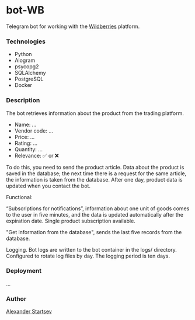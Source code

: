 # bot-WB
Telegram bot for working with the [Wildberries](https://www.wildberries.ru/) platform.

### Technologies
- Python
- Aiogram
- psycopg2
- SQLAlchemy
- PostgreSQL
- Docker

### Description
The bot retrieves information about the product from the trading platform.

- Name:   ...
- Vendor code:   ...
- Price: ...
- Rating:   ...
- Quantity:   ...
- Relevance: ✅ or ❌

To do this, you need to send the product article. Data about the product is saved in the database; the next time there is a request for the same article, the information is taken from the database. After one day, product data is updated when you contact the bot.

Functional:

“Subscriptions for notifications”, information about one unit of goods comes to the user in five minutes, and the data is updated automatically after the expiration date. Single product subscription available.

"Get information from the database", sends the last five records from the database.

Logging. Bot logs are written to the bot container in the logs/ directory. Configured to rotate log files by day. The logging period is ten days.

### Deployment
...

### Author
[Alexander Startsev](https://github.com/aleksanderstartsev1984)
